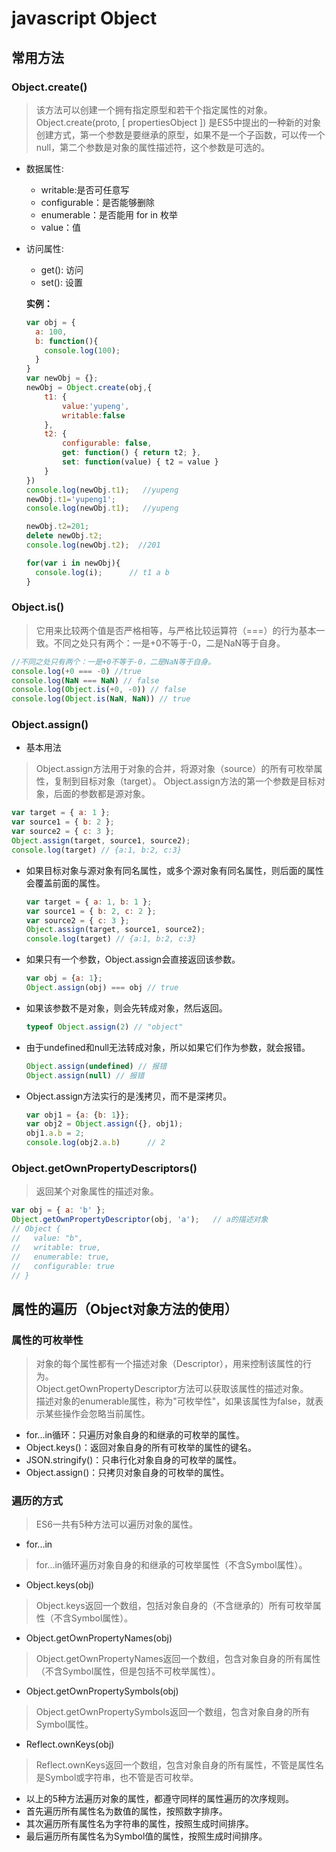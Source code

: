 # javascript Object

## 常用方法

### Object.create()
>该方法可以创建一个拥有指定原型和若干个指定属性的对象。<br/>
>Object.create(proto, [ propertiesObject ]) 是ES5中提出的一种新的对象创建方式，第一个参数是要继承的原型，如果不是一个子函数，可以传一个null，第二个参数是对象的属性描述符，这个参数是可选的。

* 数据属性:
  * writable:是否可任意写
  * configurable：是否能够删除
  * enumerable：是否能用 for in 枚举
  * value：值
* 访问属性:
  * get(): 访问
  * set(): 设置

  **实例：**
  ```javascript
  var obj = {
    a: 100,
    b: function(){
      console.log(100);
    }
  }
  var newObj = {};
  newObj = Object.create(obj,{
      t1: {
          value:'yupeng',
          writable:false
      },
      t2: {
          configurable: false,
          get: function() { return t2; },
          set: function(value) { t2 = value }
      }
  })
  console.log(newObj.t1);   //yupeng
  newObj.t1='yupeng1';
  console.log(newObj.t1);   //yupeng

  newObj.t2=201;
  delete newObj.t2;
  console.log(newObj.t2);  //201

  for(var i in newObj){
    console.log(i);      // t1 a b
  }
  ```

### Object.is()
>它用来比较两个值是否严格相等，与严格比较运算符（===）的行为基本一致。不同之处只有两个：一是+0不等于-0，二是NaN等于自身。

  ```javascript
  //不同之处只有两个：一是+0不等于-0，二是NaN等于自身。
  console.log(+0 === -0) //true
  console.log(NaN === NaN) // false
  console.log(Object.is(+0, -0)) // false
  console.log(Object.is(NaN, NaN)) // true
  ```

### Object.assign()
* 基本用法
 >Object.assign方法用于对象的合并，将源对象（source）的所有可枚举属性，复制到目标对象（target）。
 >Object.assign方法的第一个参数是目标对象，后面的参数都是源对象。

  ```javascript
  var target = { a: 1 };
  var source1 = { b: 2 };
  var source2 = { c: 3 };
  Object.assign(target, source1, source2);
  console.log(target) // {a:1, b:2, c:3}
  ```

* 如果目标对象与源对象有同名属性，或多个源对象有同名属性，则后面的属性会覆盖前面的属性。

  ```javascript
  var target = { a: 1, b: 1 };
  var source1 = { b: 2, c: 2 };
  var source2 = { c: 3 };
  Object.assign(target, source1, source2);
  console.log(target) // {a:1, b:2, c:3}
  ```

* 如果只有一个参数，Object.assign会直接返回该参数。

  ```javascript
  var obj = {a: 1};
  Object.assign(obj) === obj // true
  ```

* 如果该参数不是对象，则会先转成对象，然后返回。

  ```javascript
  typeof Object.assign(2) // "object"
  ```

* 由于undefined和null无法转成对象，所以如果它们作为参数，就会报错。

  ```javascript
  Object.assign(undefined) // 报错
  Object.assign(null) // 报错
  ```

* Object.assign方法实行的是浅拷贝，而不是深拷贝。

  ```javascript
  var obj1 = {a: {b: 1}};
  var obj2 = Object.assign({}, obj1);
  obj1.a.b = 2;
  console.log(obj2.a.b)      // 2
  ```

### Object.getOwnPropertyDescriptors()
>返回某个对象属性的描述对象。

  ```javascript
  var obj = { a: 'b' };
  Object.getOwnPropertyDescriptor(obj, 'a');   // a的描述对象
  // Object {
  //   value: "b",
  //   writable: true,
  //   enumerable: true,
  //   configurable: true
  // }
  ```

## 属性的遍历（Object对象方法的使用）

### 属性的可枚举性
>对象的每个属性都有一个描述对象（Descriptor），用来控制该属性的行为。<br/>
Object.getOwnPropertyDescriptor方法可以获取该属性的描述对象。<br/>
描述对象的enumerable属性，称为"可枚举性"，如果该属性为false，就表示某些操作会忽略当前属性。

  * for...in循环：只遍历对象自身的和继承的可枚举的属性。
  * Object.keys()：返回对象自身的所有可枚举的属性的键名。
  * JSON.stringify()：只串行化对象自身的可枚举的属性。
  * Object.assign()：只拷贝对象自身的可枚举的属性。

### 遍历的方式
>ES6一共有5种方法可以遍历对象的属性。

* for...in
>for...in循环遍历对象自身的和继承的可枚举属性（不含Symbol属性）。

* Object.keys(obj)
>Object.keys返回一个数组，包括对象自身的（不含继承的）所有可枚举属性（不含Symbol属性）。

* Object.getOwnPropertyNames(obj)
>Object.getOwnPropertyNames返回一个数组，包含对象自身的所有属性（不含Symbol属性，但是包括不可枚举属性）。

* Object.getOwnPropertySymbols(obj)
>Object.getOwnPropertySymbols返回一个数组，包含对象自身的所有Symbol属性。

* Reflect.ownKeys(obj)
>Reflect.ownKeys返回一个数组，包含对象自身的所有属性，不管是属性名是Symbol或字符串，也不管是否可枚举。

* 以上的5种方法遍历对象的属性，都遵守同样的属性遍历的次序规则。
 * 首先遍历所有属性名为数值的属性，按照数字排序。
 * 其次遍历所有属性名为字符串的属性，按照生成时间排序。
 * 最后遍历所有属性名为Symbol值的属性，按照生成时间排序。
